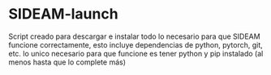 # SIDEAM-launch
Script creado para descargar e instalar todo lo necesario para que SIDEAM funcione correctamente, esto incluye dependencias de python, pytorch, git, etc.
lo unico necesario para que funcione es tener python y pip instalado (al menos hasta que lo complete más)
